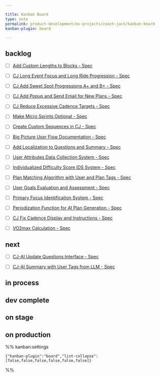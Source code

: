 ```yaml
---

title: Kanban Board
type: note
permalink: product-development/os-projects/coach-jack/kanban-board
kanban-plugin: board

---
```


## backlog

- [ ] [Add Custom Lengths to Blocks - Spec](Add%20Custom%20Lengths%20to%20Blocks%20-%20Spec.md)
- [ ] [CJ Long Event Focus and Long Ride Progression - Spec](CJ%20Long%20Event%20Focus%20and%20Long%20Ride%20Progression%20-%20Spec.md)
- [ ] [CJ Add Sweet Spot Progressions A+ and B+ - Spec](backlogs/CJ%20Add%20Sweet%20Spot%20Progressions%20A%2B%20and%20B%2B%20-%20Spec.md)
- [ ] [CJ Add Popup and Send Email for New Plans - Spec](CJ%20Add%20Popup%20and%20Send%20Email%20for%20New%20Plans%20-%20Spec.md)
- [ ] [CJ Reduce Excessive Cadence Targets - Spec](CJ%20Reduce%20Excessive%20Cadence%20Targets%20-%20Spec.md)
- [ ] [Make Micro Sprints Optional - Spec](Make%20Micro%20Sprints%20Optional%20-%20Spec.md)
- [ ] [Create Custom Sequences in CJ - Spec](Create%20Custom%20Sequences%20in%20CJ%20-%20Spec.md)
- [ ] [Big Picture User Flow Documentation - Spec](Big%20Picture%20User%20Flow%20Documentation%20-%20Spec.md)
- [ ] [Add Localization to Questions and Summary - Spec](Add%20Localization%20to%20Questions%20and%20Summary%20-%20Spec.md)
- [ ] [User Attributes Data Collection System - Spec](User%20Attributes%20Data%20Collection%20System%20-%20Spec.md)
- [ ] [Individualized Difficulty Score IDS System - Spec](Individualized%20Difficulty%20Score%20IDS%20System%20-%20Spec.md)
- [ ] [Plan Matching Algorithm with User and Plan Tags - Spec](Plan%20Matching%20Algorithm%20with%20User%20and%20Plan%20Tags%20-%20Spec.md)
- [ ] [User Goals Evaluation and Assessment - Spec](User%20Goals%20Evaluation%20and%20Assessment%20-%20Spec.md)
- [ ] [Primary Focus Identification System - Spec](Primary%20Focus%20Identification%20System%20-%20Spec.md)
- [ ] [Periodization Function for AI Plan Generation - Spec](Periodization%20Function%20for%20AI%20Plan%20Generation%20-%20Spec.md)
- [ ] [CJ Fix Cadence Display and Instructions - Spec](CJ%20Fix%20Cadence%20Display%20and%20Instructions%20-%20Spec.md)
- [ ] [VO2max Calculation - Spec](VO2max%20Calculation%20-%20Spec.md)


## next

- [ ] [CJ-AI Update Questions Interface - Spec](CJ-AI%20Update%20Questions%20Interface%20-%20Spec.md)
- [ ] [CJ-AI Summary with User Tags from LLM - Spec](CJ-AI%20Summary%20with%20User%20Tags%20from%20LLM%20-%20Spec.md)


## in process



## dev complete



## on stage



## on production





%% kanban:settings
```
{"kanban-plugin":"board","list-collapse":[false,false,false,false,false,false]}
```
%%